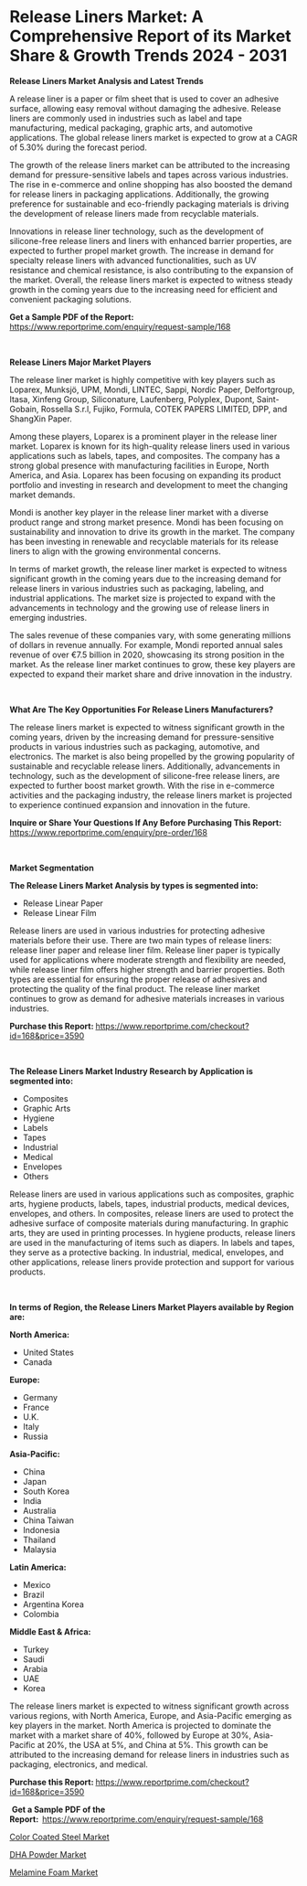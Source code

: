 <p><h1>Release Liners Market: A Comprehensive Report of its Market Share & Growth Trends 2024 - 2031</h1></p><p><strong>Release Liners Market Analysis and Latest Trends</strong></p>
<p><p>A release liner is a paper or film sheet that is used to cover an adhesive surface, allowing easy removal without damaging the adhesive. Release liners are commonly used in industries such as label and tape manufacturing, medical packaging, graphic arts, and automotive applications. The global release liners market is expected to grow at a CAGR of 5.30% during the forecast period.</p><p>The growth of the release liners market can be attributed to the increasing demand for pressure-sensitive labels and tapes across various industries. The rise in e-commerce and online shopping has also boosted the demand for release liners in packaging applications. Additionally, the growing preference for sustainable and eco-friendly packaging materials is driving the development of release liners made from recyclable materials.</p><p>Innovations in release liner technology, such as the development of silicone-free release liners and liners with enhanced barrier properties, are expected to further propel market growth. The increase in demand for specialty release liners with advanced functionalities, such as UV resistance and chemical resistance, is also contributing to the expansion of the market. Overall, the release liners market is expected to witness steady growth in the coming years due to the increasing need for efficient and convenient packaging solutions.</p></p>
<p><strong>Get a Sample PDF of the Report:&nbsp;</strong> <a href="https://www.reportprime.com/enquiry/request-sample/168">https://www.reportprime.com/enquiry/request-sample/168</a></p>
<p>&nbsp;</p>
<p><strong>Release Liners Major Market Players</strong></p>
<p><p>The release liner market is highly competitive with key players such as Loparex, Munksjö, UPM, Mondi, LINTEC, Sappi, Nordic Paper, Delfortgroup, Itasa, Xinfeng Group, Siliconature, Laufenberg, Polyplex, Dupont, Saint-Gobain, Rossella S.r.l, Fujiko, Formula, COTEK PAPERS LIMITED, DPP, and ShangXin Paper.</p><p>Among these players, Loparex is a prominent player in the release liner market. Loparex is known for its high-quality release liners used in various applications such as labels, tapes, and composites. The company has a strong global presence with manufacturing facilities in Europe, North America, and Asia. Loparex has been focusing on expanding its product portfolio and investing in research and development to meet the changing market demands.</p><p>Mondi is another key player in the release liner market with a diverse product range and strong market presence. Mondi has been focusing on sustainability and innovation to drive its growth in the market. The company has been investing in renewable and recyclable materials for its release liners to align with the growing environmental concerns.</p><p>In terms of market growth, the release liner market is expected to witness significant growth in the coming years due to the increasing demand for release liners in various industries such as packaging, labeling, and industrial applications. The market size is projected to expand with the advancements in technology and the growing use of release liners in emerging industries.</p><p>The sales revenue of these companies vary, with some generating millions of dollars in revenue annually. For example, Mondi reported annual sales revenue of over €7.5 billion in 2020, showcasing its strong position in the market. As the release liner market continues to grow, these key players are expected to expand their market share and drive innovation in the industry.</p></p>
<p>&nbsp;</p>
<p><strong>What Are The Key Opportunities For Release Liners Manufacturers?</strong></p>
<p><p>The release liners market is expected to witness significant growth in the coming years, driven by the increasing demand for pressure-sensitive products in various industries such as packaging, automotive, and electronics. The market is also being propelled by the growing popularity of sustainable and recyclable release liners. Additionally, advancements in technology, such as the development of silicone-free release liners, are expected to further boost market growth. With the rise in e-commerce activities and the packaging industry, the release liners market is projected to experience continued expansion and innovation in the future.</p></p>
<p><strong>Inquire or Share Your Questions If Any Before Purchasing This Report:</strong> <a href="https://www.reportprime.com/enquiry/pre-order/168">https://www.reportprime.com/enquiry/pre-order/168</a></p>
<p>&nbsp;</p>
<p><strong>Market Segmentation</strong></p>
<p><strong>The Release Liners Market Analysis by types is segmented into:</strong></p>
<p><ul><li>Release Linear Paper</li><li>Release Linear Film</li></ul></p>
<p><p>Release liners are used in various industries for protecting adhesive materials before their use. There are two main types of release liners: release liner paper and release liner film. Release liner paper is typically used for applications where moderate strength and flexibility are needed, while release liner film offers higher strength and barrier properties. Both types are essential for ensuring the proper release of adhesives and protecting the quality of the final product. The release liner market continues to grow as demand for adhesive materials increases in various industries.</p></p>
<p><strong>Purchase this Report:&nbsp;</strong><a href="https://www.reportprime.com/checkout?id=168&price=3590">https://www.reportprime.com/checkout?id=168&price=3590</a></p>
<p>&nbsp;</p>
<p><strong>The Release Liners Market Industry Research by Application is segmented into:</strong></p>
<p><ul><li>Composites</li><li>Graphic Arts</li><li>Hygiene</li><li>Labels</li><li>Tapes</li><li>Industrial</li><li>Medical</li><li>Envelopes</li><li>Others</li></ul></p>
<p><p>Release liners are used in various applications such as composites, graphic arts, hygiene products, labels, tapes, industrial products, medical devices, envelopes, and others. In composites, release liners are used to protect the adhesive surface of composite materials during manufacturing. In graphic arts, they are used in printing processes. In hygiene products, release liners are used in the manufacturing of items such as diapers. In labels and tapes, they serve as a protective backing. In industrial, medical, envelopes, and other applications, release liners provide protection and support for various products.</p></p>
<p>&nbsp;</p>
<p><strong>In terms of Region, the Release Liners Market Players available by Region are:</strong></p>
<p>
    <p> <strong> North America: </strong>
        <ul>
            <li>United States</li>
            <li>Canada</li>
        </ul>
        </p> 
    <p> <strong> Europe: </strong>
        <ul>
            <li>Germany</li>
            <li>France</li>
            <li>U.K.</li>
            <li>Italy</li>
            <li>Russia</li>
        </ul>
        </p> 
    <p> <strong> Asia-Pacific: </strong>
        <ul>
            <li>China</li>
            <li>Japan</li>
            <li>South Korea</li>
            <li>India</li>
            <li>Australia</li>
            <li>China Taiwan</li>
            <li>Indonesia</li>
            <li>Thailand</li>
            <li>Malaysia</li>
        </ul>
        </p> 
    <p> <strong> Latin America: </strong>
        <ul>
            <li>Mexico</li>
            <li>Brazil</li>
            <li>Argentina Korea</li>
            <li>Colombia</li>
        </ul>
        </p> 
    <p> <strong> Middle East & Africa: </strong>
        <ul>
            <li>Turkey</li>
            <li>Saudi</li>
            <li>Arabia</li>
            <li>UAE</li>
            <li>Korea</li>
        </ul>
    </p>
    </p>
<p><p>The release liners market is expected to witness significant growth across various regions, with North America, Europe, and Asia-Pacific emerging as key players in the market. North America is projected to dominate the market with a market share of 40%, followed by Europe at 30%, Asia-Pacific at 20%, the USA at 5%, and China at 5%. This growth can be attributed to the increasing demand for release liners in industries such as packaging, electronics, and medical.</p></p>
<p><strong>Purchase this Report: </strong><a href="https://www.reportprime.com/checkout?id=168&price=3590">https://www.reportprime.com/checkout?id=168&price=3590</a></p>
<p>&nbsp;<strong>Get a Sample PDF of the Report:&nbsp;&nbsp;</strong><a href="https://www.reportprime.com/enquiry/request-sample/168">https://www.reportprime.com/enquiry/request-sample/168</a></p>
<p><strong></strong></p>
<p><p><a href="https://github.com/nicholepatriciadoylenwnrjr0/Market-Research-Report-List-1/blob/main/color-coated-steel-market.md">Color Coated Steel Market</a></p><p><a href="https://github.com/wwwkeltoum/Market-Research-Report-List-2/blob/main/dha-powder-market.md">DHA Powder Market</a></p><p><a href="https://github.com/gamblestampleyjenny50m5sl6/Market-Research-Report-List-1/blob/main/melamine-foam-market.md">Melamine Foam Market</a></p></p>